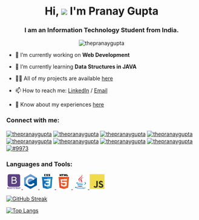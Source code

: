 <h1 align="center">Hi, <img src="https://github.com/TheDudeThatCode/TheDudeThatCode/blob/master/Assets/Hi.gif" width="35px"> I'm Pranay Gupta</h1>
<h3 align="center">I am an Information Technology Student from India.</h3>
<p align="center"> <img src="https://komarev.com/ghpvc/?username=thepranaygupta&label=Profile%20views&color=0e75b6&style=flat" alt="thepranaygupta" /> </p>

- 🔭 I’m currently working on **Web Development**

- 🌱 I’m currently learning **Data Structures in JAVA**

- 👨‍💻 All of my projects are available [here](https://github.com/thepranaygupta?tab=repositories)

- 📫 How to reach me: [LinkedIn](https://www.linkedin.com/in/thepranaygupta/) / [Email](mailto:pranayguptamain@gmail.com)

- 📄 Know about my experiences [here](https://www.linkedin.com/in/thepranaygupta/)

<h3 align="left">Connect with me:</h3>
<p align="left">
<a href="https://twitter.com/thepranaygupta" target="blank"><img align="center" src="https://cdn.jsdelivr.net/npm/simple-icons@3.0.1/icons/twitter.svg" alt="thepranaygupta" height="30" width="40" /></a>
<a href="https://linkedin.com/in/thepranaygupta" target="blank"><img align="center" src="https://cdn.jsdelivr.net/npm/simple-icons@3.0.1/icons/linkedin.svg" alt="thepranaygupta" height="30" width="40" /></a>
<a href="https://fb.com/thepranaygupta" target="blank"><img align="center" src="https://cdn.jsdelivr.net/npm/simple-icons@3.0.1/icons/facebook.svg" alt="thepranaygupta" height="30" width="40" /></a>
<a href="https://instagram.com/thepranaygupta" target="blank"><img align="center" src="https://cdn.jsdelivr.net/npm/simple-icons@3.0.1/icons/instagram.svg" alt="thepranaygupta" height="30" width="40" /></a>
<a href="https://www.codechef.com/users/thepranaygupta" target="blank"><img align="center" src="https://cdn.jsdelivr.net/npm/simple-icons@3.1.0/icons/codechef.svg" alt="thepranaygupta" height="30" width="40" /></a>
<a href="https://www.hackerrank.com/thepranaygupta" target="blank"><img align="center" src="https://cdn.jsdelivr.net/npm/simple-icons@3.0.1/icons/hackerrank.svg" alt="thepranaygupta" height="30" width="40" /></a>
<a href="https://codeforces.com/profile/thepranaygupta" target="blank"><img align="center" src="https://cdn.jsdelivr.net/npm/simple-icons@3.0.1/icons/codeforces.svg" alt="thepranaygupta" height="30" width="40" /></a>
<a href="https://auth.geeksforgeeks.org/user/thepranaygupta" target="blank"><img align="center" src="https://cdn.jsdelivr.net/npm/simple-icons@3.0.1/icons/geeksforgeeks.svg" alt="thepranaygupta" height="30" width="40" /></a>
<a href="https://discord.gg/#9973" target="blank"><img align="center" src="https://cdn.jsdelivr.net/npm/simple-icons@3.0.1/icons/discord.svg" alt="#9973" height="30" width="40" /></a>
</p>

<h3 align="left">Languages and Tools:</h3>
<p align="left"> <a href="https://getbootstrap.com" target="_blank"> <img src="https://raw.githubusercontent.com/devicons/devicon/master/icons/bootstrap/bootstrap-plain-wordmark.svg" alt="bootstrap" width="40" height="40"/> </a> <a href="https://www.cprogramming.com/" target="_blank"> <img src="https://raw.githubusercontent.com/devicons/devicon/master/icons/c/c-original.svg" alt="c" width="40" height="40"/> </a> <a href="https://www.w3schools.com/css/" target="_blank"> <img src="https://raw.githubusercontent.com/devicons/devicon/master/icons/css3/css3-original-wordmark.svg" alt="css3" width="40" height="40"/> </a> <a href="https://www.w3.org/html/" target="_blank"> <img src="https://raw.githubusercontent.com/devicons/devicon/master/icons/html5/html5-original-wordmark.svg" alt="html5" width="40" height="40"/> </a> <a href="https://www.java.com" target="_blank"> <img src="https://raw.githubusercontent.com/devicons/devicon/master/icons/java/java-original.svg" alt="java" width="40" height="40"/> </a> <a href="https://developer.mozilla.org/en-US/docs/Web/JavaScript" target="_blank"> <img src="https://raw.githubusercontent.com/devicons/devicon/master/icons/javascript/javascript-original.svg" alt="javascript" width="40" height="40"/> </a> </p>

[![GitHub Streak](https://github-readme-streak-stats.herokuapp.com/?user=thepranaygupta)](https://github.com/thepranaygupta)

[![Top Langs](https://github-readme-stats.vercel.app/api/top-langs/?username=thepranaygupta&layout=compact)](https://github.com/thepranaygupta)
